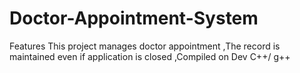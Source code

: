 # Doctor-Appointment-System
Features This project manages doctor appointment ,The record is maintained even if application is closed ,Compiled on Dev C++/ g++
